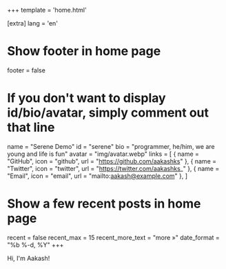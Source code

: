+++
template = 'home.html'

[extra]
lang = 'en'

# Show footer in home page
footer = false

# If you don't want to display id/bio/avatar, simply comment out that line
name = "Serene Demo"
id = "serene"
bio = "programmer, he/him, we are young and life is fun"
avatar = "img/avatar.webp"
links = [
    { name = "GitHub", icon = "github", url = "https://github.com/aakashks" },
    { name = "Twitter", icon = "twitter", url = "https://twitter.com/aakashks_" },
    { name = "Email", icon = "email", url = "mailto:aakash@example.com" },
]

# Show a few recent posts in home page
recent = false
recent_max = 15
recent_more_text = "more »"
date_format = "%b %-d, %Y"
+++

Hi, I'm Aakash!
